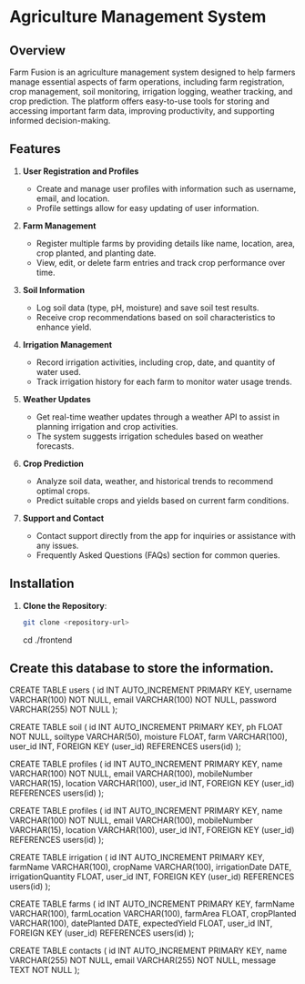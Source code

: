 # Agriculture Management System


## Overview
Farm Fusion is an agriculture management system designed to help farmers manage essential aspects of farm operations, including farm registration, crop management, soil monitoring, irrigation logging, weather tracking, and crop prediction. The platform offers easy-to-use tools for storing and accessing important farm data, improving productivity, and supporting informed decision-making.

## Features

1. **User Registration and Profiles**
   - Create and manage user profiles with information such as username, email, and location.
   - Profile settings allow for easy updating of user information.

2. **Farm Management**
   - Register multiple farms by providing details like name, location, area, crop planted, and planting date.
   - View, edit, or delete farm entries and track crop performance over time.

3. **Soil Information**
   - Log soil data (type, pH, moisture) and save soil test results.
   - Receive crop recommendations based on soil characteristics to enhance yield.

4. **Irrigation Management**
   - Record irrigation activities, including crop, date, and quantity of water used.
   - Track irrigation history for each farm to monitor water usage trends.

5. **Weather Updates**
   - Get real-time weather updates through a weather API to assist in planning irrigation and crop activities.
   - The system suggests irrigation schedules based on weather forecasts.

6. **Crop Prediction**
   - Analyze soil data, weather, and historical trends to recommend optimal crops.
   - Predict suitable crops and yields based on current farm conditions.

7. **Support and Contact**
   - Contact support directly from the app for inquiries or assistance with any issues.
   - Frequently Asked Questions (FAQs) section for common queries.

## Installation

1. **Clone the Repository**:
   ```bash
   git clone <repository-url>
   ```
   cd ./frontend

## Create this database to store the information.

CREATE TABLE users (
    id INT AUTO_INCREMENT PRIMARY KEY,
    username VARCHAR(100) NOT NULL,
    email VARCHAR(100) NOT NULL,
    password VARCHAR(255) NOT NULL
);

CREATE TABLE soil (
    id INT AUTO_INCREMENT PRIMARY KEY,
    ph FLOAT NOT NULL,
    soiltype VARCHAR(50),
    moisture FLOAT,
    farm VARCHAR(100),
    user_id INT,
    FOREIGN KEY (user_id) REFERENCES users(id)
);

CREATE TABLE profiles (
    id INT AUTO_INCREMENT PRIMARY KEY,
    name VARCHAR(100) NOT NULL,
    email VARCHAR(100),
    mobileNumber VARCHAR(15),
    location VARCHAR(100),
    user_id INT,
    FOREIGN KEY (user_id) REFERENCES users(id)
);

CREATE TABLE profiles (
    id INT AUTO_INCREMENT PRIMARY KEY,
    name VARCHAR(100) NOT NULL,
    email VARCHAR(100),
    mobileNumber VARCHAR(15),
    location VARCHAR(100),
    user_id INT,
    FOREIGN KEY (user_id) REFERENCES users(id)
);

CREATE TABLE irrigation (
    id INT AUTO_INCREMENT PRIMARY KEY,
    farmName VARCHAR(100),
    cropName VARCHAR(100),
    irrigationDate DATE,
    irrigationQuantity FLOAT,
    user_id INT,
    FOREIGN KEY (user_id) REFERENCES users(id)
);

CREATE TABLE farms (
    id INT AUTO_INCREMENT PRIMARY KEY,
    farmName VARCHAR(100),
    farmLocation VARCHAR(100),
    farmArea FLOAT,
    cropPlanted VARCHAR(100),
    datePlanted DATE,
    expectedYield FLOAT,
    user_id INT,
    FOREIGN KEY (user_id) REFERENCES users(id)
);

CREATE TABLE contacts (
    id INT AUTO_INCREMENT PRIMARY KEY,
    name VARCHAR(255) NOT NULL,
    email VARCHAR(255) NOT NULL,
    message TEXT NOT NULL
);
